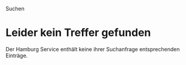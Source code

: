 Suchen

# Leider kein Treffer gefunden
Der Hamburg Service enthält keine ihrer Suchanfrage entsprechenden Einträge.